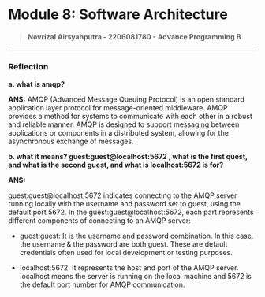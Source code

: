 # Module 8: Software Architecture

> #### Novrizal Airsyahputra - 2206081780 - Advance Programming B

---

### Reflection

**a. what is amqp?**

**ANS:**
AMQP (Advanced Message Queuing Protocol) is an open standard application layer protocol for message-oriented middleware.
AMQP provides a method for systems to communicate with each other in a robust and reliable manner. 
AMQP is designed to support messaging between applications or components in a distributed system, 
allowing for the asynchronous exchange of messages.


**b. what it means? guest:guest@localhost:5672 , what is the first quest, and what is
the second guest, and what is localhost:5672 is for?**

**ANS:**

guest:guest@localhost:5672 indicates connecting to the AMQP server running locally with the username and password set to guest, using the default port 5672.
In the guest:guest@localhost:5672, each part represents different components of connecting to an AMQP server:

- guest:guest: It is the username and password combination. In this case, the username & the password are both guest. 
These are default credentials often used for local development or testing purposes.

- localhost:5672: It represents the host and port of the AMQP server. localhost means the server is running on the local machine
and 5672 is the default port number for AMQP communication.